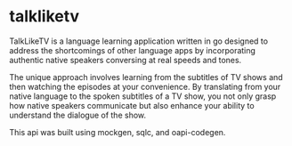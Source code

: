 # talkliketv

TalkLikeTV is a language learning application written in go designed to address the shortcomings of other language apps by incorporating authentic native speakers conversing at real speeds and tones.

The unique approach involves learning from the subtitles of TV shows and then watching the episodes at your convenience. By translating from your native language to the spoken subtitles of a TV show, you not only grasp how native speakers communicate but also enhance your ability to understand the dialogue of the show.

This api was built using mockgen, sqlc, and oapi-codegen.
